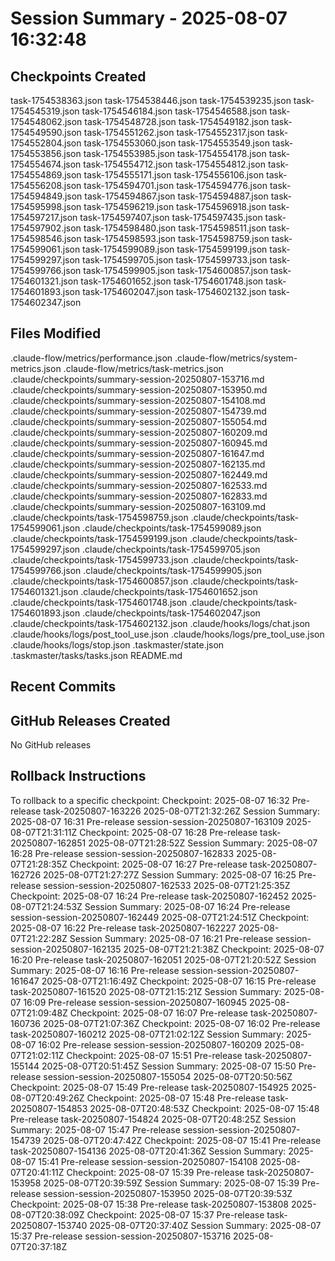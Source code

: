 # Session Summary - 2025-08-07 16:32:48

## Checkpoints Created
task-1754538363.json
task-1754538446.json
task-1754539235.json
task-1754545319.json
task-1754546184.json
task-1754546588.json
task-1754548062.json
task-1754548728.json
task-1754549182.json
task-1754549590.json
task-1754551262.json
task-1754552317.json
task-1754552804.json
task-1754553060.json
task-1754553549.json
task-1754553856.json
task-1754553985.json
task-1754554178.json
task-1754554674.json
task-1754554712.json
task-1754554812.json
task-1754554869.json
task-1754555171.json
task-1754556106.json
task-1754556208.json
task-1754594701.json
task-1754594776.json
task-1754594849.json
task-1754594867.json
task-1754594887.json
task-1754595998.json
task-1754596219.json
task-1754596918.json
task-1754597217.json
task-1754597407.json
task-1754597435.json
task-1754597902.json
task-1754598480.json
task-1754598511.json
task-1754598546.json
task-1754598593.json
task-1754598759.json
task-1754599061.json
task-1754599089.json
task-1754599199.json
task-1754599297.json
task-1754599705.json
task-1754599733.json
task-1754599766.json
task-1754599905.json
task-1754600857.json
task-1754601321.json
task-1754601652.json
task-1754601748.json
task-1754601893.json
task-1754602047.json
task-1754602132.json
task-1754602347.json

## Files Modified
.claude-flow/metrics/performance.json
.claude-flow/metrics/system-metrics.json
.claude-flow/metrics/task-metrics.json
.claude/checkpoints/summary-session-20250807-153716.md
.claude/checkpoints/summary-session-20250807-153950.md
.claude/checkpoints/summary-session-20250807-154108.md
.claude/checkpoints/summary-session-20250807-154739.md
.claude/checkpoints/summary-session-20250807-155054.md
.claude/checkpoints/summary-session-20250807-160209.md
.claude/checkpoints/summary-session-20250807-160945.md
.claude/checkpoints/summary-session-20250807-161647.md
.claude/checkpoints/summary-session-20250807-162135.md
.claude/checkpoints/summary-session-20250807-162449.md
.claude/checkpoints/summary-session-20250807-162533.md
.claude/checkpoints/summary-session-20250807-162833.md
.claude/checkpoints/summary-session-20250807-163109.md
.claude/checkpoints/task-1754598759.json
.claude/checkpoints/task-1754599061.json
.claude/checkpoints/task-1754599089.json
.claude/checkpoints/task-1754599199.json
.claude/checkpoints/task-1754599297.json
.claude/checkpoints/task-1754599705.json
.claude/checkpoints/task-1754599733.json
.claude/checkpoints/task-1754599766.json
.claude/checkpoints/task-1754599905.json
.claude/checkpoints/task-1754600857.json
.claude/checkpoints/task-1754601321.json
.claude/checkpoints/task-1754601652.json
.claude/checkpoints/task-1754601748.json
.claude/checkpoints/task-1754601893.json
.claude/checkpoints/task-1754602047.json
.claude/checkpoints/task-1754602132.json
.claude/hooks/logs/chat.json
.claude/hooks/logs/post_tool_use.json
.claude/hooks/logs/pre_tool_use.json
.claude/hooks/logs/stop.json
.taskmaster/state.json
.taskmaster/tasks/tasks.json
README.md

## Recent Commits


## GitHub Releases Created
No GitHub releases

## Rollback Instructions
To rollback to a specific checkpoint:
Checkpoint: 2025-08-07 16:32	Pre-release	task-20250807-163226	2025-08-07T21:32:26Z
Session Summary: 2025-08-07 16:31	Pre-release	session-session-20250807-163109	2025-08-07T21:31:11Z
Checkpoint: 2025-08-07 16:28	Pre-release	task-20250807-162851	2025-08-07T21:28:52Z
Session Summary: 2025-08-07 16:28	Pre-release	session-session-20250807-162833	2025-08-07T21:28:35Z
Checkpoint: 2025-08-07 16:27	Pre-release	task-20250807-162726	2025-08-07T21:27:27Z
Session Summary: 2025-08-07 16:25	Pre-release	session-session-20250807-162533	2025-08-07T21:25:35Z
Checkpoint: 2025-08-07 16:24	Pre-release	task-20250807-162452	2025-08-07T21:24:53Z
Session Summary: 2025-08-07 16:24	Pre-release	session-session-20250807-162449	2025-08-07T21:24:51Z
Checkpoint: 2025-08-07 16:22	Pre-release	task-20250807-162227	2025-08-07T21:22:28Z
Session Summary: 2025-08-07 16:21	Pre-release	session-session-20250807-162135	2025-08-07T21:21:38Z
Checkpoint: 2025-08-07 16:20	Pre-release	task-20250807-162051	2025-08-07T21:20:52Z
Session Summary: 2025-08-07 16:16	Pre-release	session-session-20250807-161647	2025-08-07T21:16:49Z
Checkpoint: 2025-08-07 16:15	Pre-release	task-20250807-161520	2025-08-07T21:15:21Z
Session Summary: 2025-08-07 16:09	Pre-release	session-session-20250807-160945	2025-08-07T21:09:48Z
Checkpoint: 2025-08-07 16:07	Pre-release	task-20250807-160736	2025-08-07T21:07:36Z
Checkpoint: 2025-08-07 16:02	Pre-release	task-20250807-160212	2025-08-07T21:02:12Z
Session Summary: 2025-08-07 16:02	Pre-release	session-session-20250807-160209	2025-08-07T21:02:11Z
Checkpoint: 2025-08-07 15:51	Pre-release	task-20250807-155144	2025-08-07T20:51:45Z
Session Summary: 2025-08-07 15:50	Pre-release	session-session-20250807-155054	2025-08-07T20:50:56Z
Checkpoint: 2025-08-07 15:49	Pre-release	task-20250807-154925	2025-08-07T20:49:26Z
Checkpoint: 2025-08-07 15:48	Pre-release	task-20250807-154853	2025-08-07T20:48:53Z
Checkpoint: 2025-08-07 15:48	Pre-release	task-20250807-154824	2025-08-07T20:48:25Z
Session Summary: 2025-08-07 15:47	Pre-release	session-session-20250807-154739	2025-08-07T20:47:42Z
Checkpoint: 2025-08-07 15:41	Pre-release	task-20250807-154136	2025-08-07T20:41:36Z
Session Summary: 2025-08-07 15:41	Pre-release	session-session-20250807-154108	2025-08-07T20:41:11Z
Checkpoint: 2025-08-07 15:39	Pre-release	task-20250807-153958	2025-08-07T20:39:59Z
Session Summary: 2025-08-07 15:39	Pre-release	session-session-20250807-153950	2025-08-07T20:39:53Z
Checkpoint: 2025-08-07 15:38	Pre-release	task-20250807-153808	2025-08-07T20:38:09Z
Checkpoint: 2025-08-07 15:37	Pre-release	task-20250807-153740	2025-08-07T20:37:40Z
Session Summary: 2025-08-07 15:37	Pre-release	session-session-20250807-153716	2025-08-07T20:37:18Z
